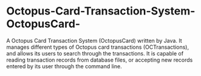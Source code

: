 # Octopus-Card-Transaction-System-OctopusCard-
A Octopus Card Transaction System (OctopusCard) written by Java.
It manages different types of Octopus card transactions (OCTransactions), and allows its users to search through the transactions. 
It is capable of reading transaction records from database files, or accepting new records entered by its user through the command line.
